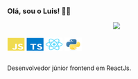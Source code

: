 ### Olá, sou o Luis! :man_technologist:

<div align="center">
  <img src="https://github-streak-stats-luis.herokuapp.com?user=luisgbyte&theme=holi-theme&hide_border=true&date_format=%5BY%20%5DM%20j&fire=E60D6BC2"/>
</div>

<div style="display: inline_block"><br>
  <img align="center" alt="javascript" height="30" width="40" src="https://raw.githubusercontent.com/devicons/devicon/master/icons/javascript/javascript-plain.svg">
  <img align="center" alt="typescript" height="30" width="40" src="https://raw.githubusercontent.com/devicons/devicon/master/icons/typescript/typescript-plain.svg">
  <img align="center" alt="react" height="30" width="40" src="https://raw.githubusercontent.com/devicons/devicon/master/icons/react/react-original.svg">
  <img align="center" alt="python" height="30" width="40" src="https://raw.githubusercontent.com/devicons/devicon/master/icons/python/python-original.svg">
</div>
<br/>
<div>
  <p>Desenvolvedor júnior frontend em ReactJs.</p>
</div>
